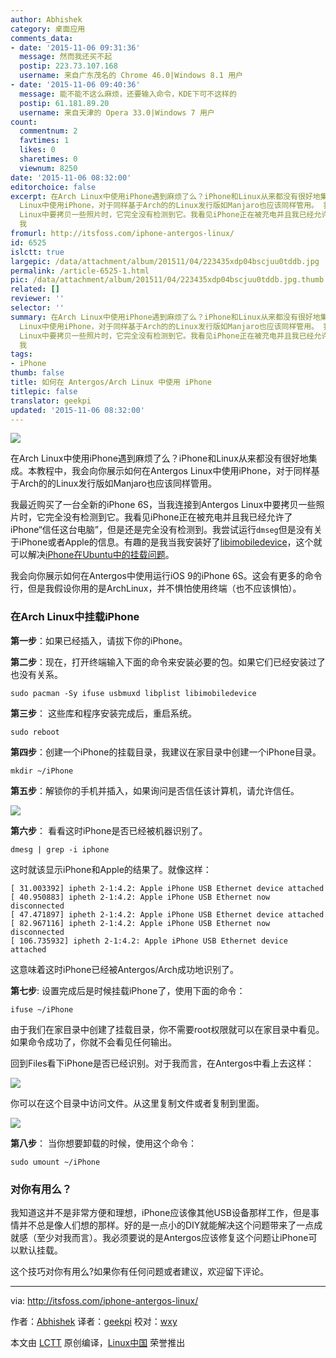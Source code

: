 ```yaml
---
author: Abhishek
category: 桌面应用
comments_data:
- date: '2015-11-06 09:31:36'
  message: 然而我还买不起
  postip: 223.73.107.168
  username: 来自广东茂名的 Chrome 46.0|Windows 8.1 用户
- date: '2015-11-06 09:40:36'
  message: 能不能不这么麻烦，还要输入命令，KDE下可不这样的
  postip: 61.181.89.20
  username: 来自天津的 Opera 33.0|Windows 7 用户
count:
  commentnum: 2
  favtimes: 1
  likes: 0
  sharetimes: 0
  viewnum: 8250
date: '2015-11-06 08:32:00'
editorchoice: false
excerpt: 在Arch Linux中使用iPhone遇到麻烦了么？iPhone和Linux从来都没有很好地集成。本教程中，我会向你展示如何在Antergos
  Linux中使用iPhone，对于同样基于Arch的的Linux发行版如Manjaro也应该同样管用。 我最近购买了一台全新的iPhone 6S，当我连接到Antergos
  Linux中要拷贝一些照片时，它完全没有检测到它。我看见iPhone正在被充电并且我已经允许了iPhone信任这台电脑，但是还是完全没有检测到。我尝试运行dmseg但是没有关于iPhone或者Apple的信息。有趣的是我当我安装好了libimobiledevice，这个就可以解决iPhone在Ubuntu中的挂载问题。
  我
fromurl: http://itsfoss.com/iphone-antergos-linux/
id: 6525
islctt: true
largepic: /data/attachment/album/201511/04/223435xdp04bscjuu0tddb.jpg
permalink: /article-6525-1.html
pic: /data/attachment/album/201511/04/223435xdp04bscjuu0tddb.jpg.thumb.jpg
related: []
reviewer: ''
selector: ''
summary: 在Arch Linux中使用iPhone遇到麻烦了么？iPhone和Linux从来都没有很好地集成。本教程中，我会向你展示如何在Antergos
  Linux中使用iPhone，对于同样基于Arch的的Linux发行版如Manjaro也应该同样管用。 我最近购买了一台全新的iPhone 6S，当我连接到Antergos
  Linux中要拷贝一些照片时，它完全没有检测到它。我看见iPhone正在被充电并且我已经允许了iPhone信任这台电脑，但是还是完全没有检测到。我尝试运行dmseg但是没有关于iPhone或者Apple的信息。有趣的是我当我安装好了libimobiledevice，这个就可以解决iPhone在Ubuntu中的挂载问题。
  我
tags:
- iPhone
thumb: false
title: 如何在 Antergos/Arch Linux 中使用 iPhone
titlepic: false
translator: geekpi
updated: '2015-11-06 08:32:00'
---
```


![](/data/attachment/album/201511/04/223435xdp04bscjuu0tddb.jpg)


在Arch Linux中使用iPhone遇到麻烦了么？iPhone和Linux从来都没有很好地集成。本教程中，我会向你展示如何在Antergos Linux中使用iPhone，对于同样基于Arch的的Linux发行版如Manjaro也应该同样管用。


我最近购买了一台全新的iPhone 6S，当我连接到Antergos Linux中要拷贝一些照片时，它完全没有检测到它。我看见iPhone正在被充电并且我已经允许了iPhone“信任这台电脑”，但是还是完全没有检测到。我尝试运行`dmseg`但是没有关于iPhone或者Apple的信息。有趣的是我当我安装好了[libimobiledevice](http://www.libimobiledevice.org/)，这个就可以解决[iPhone在Ubuntu中的挂载问题](http://itsfoss.com/mount-iphone-ipad-ios-7-ubuntu-13-10/)。


我会向你展示如何在Antergos中使用运行iOS 9的iPhone 6S。这会有更多的命令行，但是我假设你用的是ArchLinux，并不惧怕使用终端（也不应该惧怕）。


### 在Arch Linux中挂载iPhone


**第一步**：如果已经插入，请拔下你的iPhone。


**第二步**：现在，打开终端输入下面的命令来安装必要的包。如果它们已经安装过了也没有关系。



```
sudo pacman -Sy ifuse usbmuxd libplist libimobiledevice

```

**第三步**： 这些库和程序安装完成后，重启系统。



```
sudo reboot

```

**第四步**：创建一个iPhone的挂载目录，我建议在家目录中创建一个iPhone目录。



```
mkdir ~/iPhone

```

**第五步**：解锁你的手机并插入，如果询问是否信任该计算机，请允许信任。


![](/data/attachment/album/201511/04/223437bwsc6i67lowd0bx9.jpg)


**第六步**： 看看这时iPhone是否已经被机器识别了。



```
dmesg | grep -i iphone

```

这时就该显示iPhone和Apple的结果了。就像这样：



```
[ 31.003392] ipheth 2-1:4.2: Apple iPhone USB Ethernet device attached
[ 40.950883] ipheth 2-1:4.2: Apple iPhone USB Ethernet now disconnected
[ 47.471897] ipheth 2-1:4.2: Apple iPhone USB Ethernet device attached
[ 82.967116] ipheth 2-1:4.2: Apple iPhone USB Ethernet now disconnected
[ 106.735932] ipheth 2-1:4.2: Apple iPhone USB Ethernet device attached

```

这意味着这时iPhone已经被Antergos/Arch成功地识别了。


**第七步**: 设置完成后是时候挂载iPhone了，使用下面的命令：



```
ifuse ~/iPhone

```

由于我们在家目录中创建了挂载目录，你不需要root权限就可以在家目录中看见。如果命令成功了，你就不会看见任何输出。


回到Files看下iPhone是否已经识别。对于我而言，在Antergos中看上去这样：


![](/data/attachment/album/201511/04/223439jweu7uxz0k2oq2og.jpg)


你可以在这个目录中访问文件。从这里复制文件或者复制到里面。


![](/data/attachment/album/201511/04/223440e5grq35hjchiivgl.jpg)


**第八步**： 当你想要卸载的时候，使用这个命令：



```
sudo umount ~/iPhone

```

### 对你有用么？


我知道这并不是非常方便和理想，iPhone应该像其他USB设备那样工作，但是事情并不总是像人们想的那样。好的是一点小的DIY就能解决这个问题带来了一点成就感（至少对我而言）。我必须要说的是Antergos应该修复这个问题让iPhone可以默认挂载。


这个技巧对你有用么?如果你有任何问题或者建议，欢迎留下评论。




---


via: <http://itsfoss.com/iphone-antergos-linux/>


作者：[Abhishek](http://itsfoss.com/author/abhishek/) 译者：[geekpi](https://github.com/geekpi) 校对：[wxy](https://github.com/wxy)


本文由 [LCTT](https://github.com/LCTT/TranslateProject) 原创编译，[Linux中国](https://linux.cn/) 荣誉推出